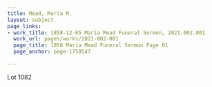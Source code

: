 ```yaml
---
title: Mead, Maria M.
layout: subject
page_links:
- work_title: 1858-12-05 Maria Mead Funeral Sermon, 2021.002.001
  work_url: pages/works/2021-002-001
  page_title: 1858 Maria Mead Funeral Sermon Page 01
  page_anchor: page-1750547

---
```

<p>Lot 1082</p>